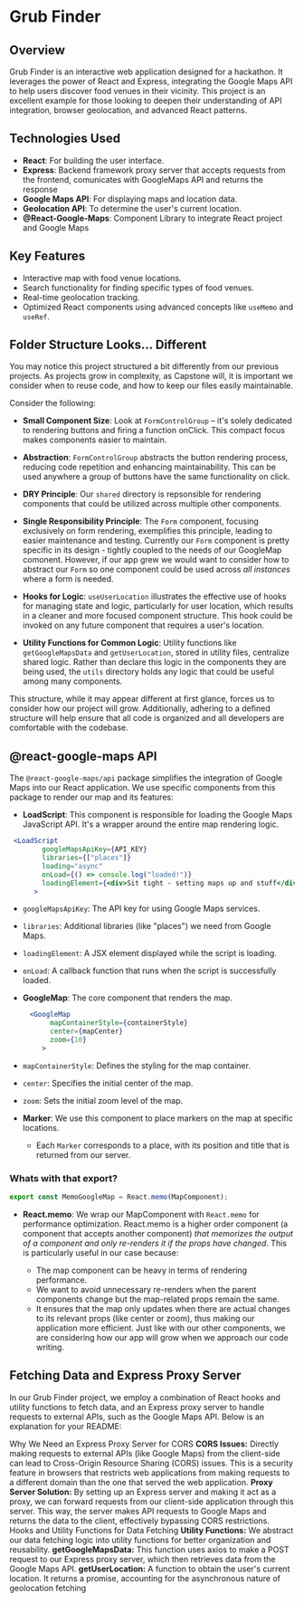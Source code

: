 # Grub Finder

## Overview
Grub Finder is an interactive web application designed for a hackathon. It leverages the power of React and Express, integrating the Google Maps API to help users discover food venues in their vicinity. This project is an excellent example for those looking to deepen their understanding of API integration, browser geolocation, and advanced React patterns.

## Technologies Used
- **React**: For building the user interface.
- **Express**: Backend framework proxy server that accepts requests from the frontend, comunicates with GoogleMaps API and returns the response 
- **Google Maps API**: For displaying maps and location data.
- **Geolocation API**: To determine the user's current location.
- **@React-Google-Maps**: Component Library to integrate React project and Google Maps

## Key Features
- Interactive map with food venue locations.
- Search functionality for finding specific types of food venues.
- Real-time geolocation tracking.
- Optimized React components using advanced concepts like `useMemo` and `useRef`.

## Folder Structure Looks... Different

You may notice this project structured a bit differently from our previous projects.  As projects grow in complexity, as Capstone will, it is important we consider when to reuse code, and how to keep our files easily maintainable.

Consider the following:

- **Small Component Size**: Look at `FormControlGroup` – it's solely dedicated to rendering buttons and firing a function onClick. This compact focus makes components easier to maintain.

- **Abstraction**: `FormControlGroup` abstracts the button rendering process, reducing code repetition and enhancing maintainability.  This can be used anywhere a group of buttons have the same functionality on click.

- **DRY Principle**: Our `shared` directory is repsonsible for rendering components that could be utilized across multiple other components. 

- **Single Responsibility Principle**: The `Form` component, focusing exclusively on form rendering, exemplifies this principle, leading to easier maintenance and testing.  Currently our `Form` component is pretty specific in its design - tightly coupled to the needs of our GoogleMap comonent.  However, if our app grew we would want to consider how to abstract our `Form` so one component could be used across _all instances_ where a form is needed.

- **Hooks for Logic**: `useUserLocation` illustrates the effective use of hooks for managing state and logic, particularly for user location, which results in a cleaner and more focused component structure.  This hook could be invoked on any future component that requires a user's location.

- **Utility Functions for Common Logic**: Utility functions like `getGoogleMapsData` and `getUserLocation`, stored in utility files, centralize shared logic. Rather than declare this logic in the components they are being used, the `utils` directory holds any logic that could be useful among many components.

This structure, while it may appear different at first glance, forces us to consider how our project will grow.  Additionally, adhering to a defined structure will help ensure that all code is organized and all developers are comfortable with the codebase.


## @react-google-maps API

The `@react-google-maps/api` package simplifies the integration of Google Maps into our React application. We use specific components from this package to render our map and its features:

- **LoadScript**: This component is responsible for loading the Google Maps JavaScript API. It's a wrapper around the entire map rendering logic.
```jsx
 <LoadScript
        googleMapsApiKey={API_KEY}
        libraries={["places"]}
        loading="async"
        onLoad={() => console.log("loaded!")}
        loadingElement={<div>Sit tight - setting maps up and stuff</div>}
      >
```
  - `googleMapsApiKey`: The API key for using Google Maps services.
  - `libraries`: Additional libraries (like "places") we need from Google Maps.
  - `loadingElement`: A JSX element displayed while the script is loading.
  - `onLoad`: A callback function that runs when the script is successfully loaded.



- **GoogleMap**: The core component that renders the map.
```jsx
     <GoogleMap
          mapContainerStyle={containerStyle}
          center={mapCenter}
          zoom={10}
        >
```

  - `mapContainerStyle`: Defines the styling for the map container.
  - `center`: Specifies the initial center of the map.
  - `zoom`: Sets the initial zoom level of the map.

- **Marker**: We use this component to place markers on the map at specific locations.

  - Each `Marker` corresponds to a place, with its position and title that is returned from our server.

### Whats with that export? 

```jsx
export const MemoGoogleMap = React.memo(MapComponent);
```

- **React.memo**: We wrap our MapComponent with `React.memo` for performance optimization. React.memo is a higher order component (a component that accepts another component) _that memorizes the output of a component and only re-renders it if the props have changed_. This is particularly useful in our case because:

     - The map component can be heavy in terms of rendering performance.
    - We want to avoid unnecessary re-renders when the parent components change but the map-related props remain the same.
    - It ensures that the map only updates when there are actual changes to its relevant props (like center or zoom), thus making our application more efficient.  Just like with our other components, we are considering how our app will grow when we approach our code writing.  

## Fetching Data and Express Proxy Server 
In our Grub Finder project, we employ a combination of React hooks and utility functions to fetch data, and an Express proxy server to handle requests to external APIs, such as the Google Maps API. Below is an explanation for your README:

Why We Need an Express Proxy Server for CORS
**CORS Issues:** Directly making requests to external APIs (like Google Maps) from the client-side can lead to Cross-Origin Resource Sharing (CORS) issues. This is a security feature in browsers that restricts web applications from making requests to a different domain than the one that served the web application.
**Proxy Server Solution:** By setting up an Express server and making it act as a proxy, we can forward requests from our client-side application through this server. This way, the server makes API requests to Google Maps and returns the data to the client, effectively bypassing CORS restrictions.
Hooks and Utility Functions for Data Fetching
**Utility Functions:** We abstract our data fetching logic into utility functions for better organization and reusability.
**getGoogleMapsData:** This function uses axios to make a POST request to our Express proxy server, which then retrieves data from the Google Maps API.
**getUserLocation:** A function to obtain the user's current location. It returns a promise, accounting for the asynchronous nature of geolocation fetching
